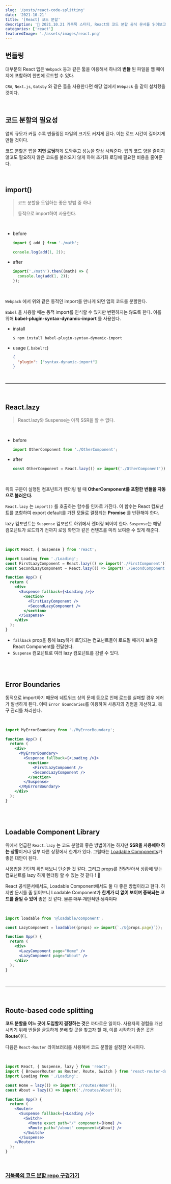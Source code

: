 ```yaml
---
slug: '/posts/react-code-splitting'
date: '2021-10-21'
title: '[React] 코드 분할'
description: '🧐 2021.10.21 거북목 스터디, React의 코드 분할 공식 문서를 읽어보고 정리해보자'
categories: ['react']
featuredImage: './assets/images/react.png'
---
```


## 번들링

대부분의 React 앱은 `Webpack` 등과 같은 툴을 이용해서 하나의 **번들** 된 파일을 웹 페이지에 포함하여 한번에 로드할 수 있다.

`CRA`, `Next.js`, `Gatsby` 와 같은 툴을 사용한다면 해당 앱에서 `Webpack` 을 같이 설치했을 것이다.

<br>

## 코드 분할의 필요성

앱의 규모가 커질 수록 번들링된 파일의 크기도 커지게 된다. 이는 로드 시간이 길어지게 만들 것이다.

코드 분할은 앱을 **지연 로딩**하게 도와주고 성능을 향상 시켜준다. 앱의 코드 양을 줄이지 않고도 필요하지 않은 코드를 불러오지 않게 하여 초기화 로딩에 필요한 비용을 줄여준다.

<br>

## import()

> 코드 분할을 도입하는 좋은 방법 중 하나
>
> 동적으로 import하여 사용한다.

<br>

- before

  ```javascript
  import { add } from './math';

  console.log(add(1, 2));
  ```

- after

  ```javascript
  import('./math').then((math) => {
    console.log(add(1, 2));
  });
  ```

<br>

`Webpack` 에서 위와 같은 동적인 import를 만나게 되면 앱의 코드를 분할한다.

`Babel` 을 사용할 때는 동적 import를 인식할 수 있지만 변환하지는 않도록 한다. 이를 위해 **babel-plugin-syntax-dynamic-import** 를 사용한다.

- install

  ```bash
  $ npm install babel-plugin-syntax-dynamic-import
  ```

- usage (`.babelrc`)

  ```json
  {
    "plugin": ["syntax-dynamic-import"]
  }
  ```

<br>

---

<br>

## React.lazy

> React.lazy와 Suspense는 아직 SSR을 할 수 없다.

<br>

- before

  ```javascript
  import OtherComponent from './OtherComponent';
  ```

- after

  ```javascript
  const OtherComponent = React.lazy(() => import('./OtherComponent'));
  ```

<br>

위의 구문이 실행된 컴포넌트가 렌더링 될 때 **OtherComponent를 포함한 번들을 자동으로 불러온다.**

`React.lazy` 는 `import()` 를 호출하는 함수를 인자로 가진다. 이 함수는 React 컴포넌트를 포함하여 export default를 가진 모듈로 결정되는 **Promise** 를 반환해야 한다.

lazy 컴포넌트는 `Suspense` 컴포넌트 하위에서 렌더링 되어야 한다. `Suspense`는 해당 컴포넌트가 로드되기 전까지 로딩 화면과 같은 컨텐츠를 미리 보여줄 수 있게 해준다.

<br>

```jsx
import React, { Suspense } from 'react';

import Loading from './Loading';
const FirstLazyComponent = React.lazy(() => import('./FirstComponent'));
const SecondLazyComponent = React.lazy(() => import('./SecondComponent'));

function App() {
  return (
    <div>
      <Suspense fallback={<Loading />}>
        <section>
          <FirstLazyComponent />
          <SecondLazyComponent />
        </section>
      </Suspense>
    </div>
  );
}
```

- `fallback` prop을 통해 lazy하게 로딩되는 컴포넌트들이 로드될 때까지 보여줄 React Component를 전달한다.
- `Suspense` 컴포넌트로 여러 lazy 컴포넌트를 감쌀 수 있다.

<br>

<br>

## Error Boundaries

동적으로 import하기 때문에 네트워크 상의 문제 등으로 인해 로드를 실패할 경우 에러가 발생하게 된다. 이때 `Error Boundaries`를 이용하여 사용자의 경험을 개선하고, 복구 관리를 처리한다.

<br>

```jsx
import MyErrorBoundary from './MyErrorBoundary';

function App() {
  return (
    <div>
      <MyErrorBoundary>
        <Suspense fallback={<Loading />}>
          <section>
            <FirstLazyComponent />
            <SecondLazyComponent />
          </section>
        </Suspense>
      </MyErrorBoundary>
    </div>
  );
}
```

<br>

<br>

## Loadable Component Library

위에서 언급한 `React.lazy` 는 코드 분할의 좋은 방법이기는 하지만 **SSR을 사용해야 하는 상황**이거나 일부 다른 상황에서 한계가 있다. 그럴때는 [Loadable Components](https://github.com/gregberge/loadable-components)가 좋은 대안이 된다.

사용법을 간단히 확인해보니 단순한 것 같다. 그리고 props를 전달받아서 상황에 맞는 컴포넌트를 lazy 하게 렌더링 할 수 있는 것 같다 ! 🤭

React 공식문서에서도, Loadable Component에서도 둘 다 좋은 방법이라고 한다. 하지만 문서를 좀 읽어보니 Loadable Component가 **한계가 더 없어 보이며 중복되는 코드를 줄일 수 있어** 좋은 것 같다. ~~물론 매우 개인적인 생각이다~~

<br>

```jsx
import loadable from '@loadable/component';

const LazyComponent = loadable((props) => import(`./${props.page}`));

function App() {
  return (
    <div>
      <LazyComponent page="Home" />
      <LazyComponent page="About" />
    </div>
  );
}
```

<br>

---

<br>

## Route-based code splitting

**코드 분할을 어느 곳에 도입할지 결정하는 것**은 까다로운 일이다. 사용자의 경험을 개선시키기 위해 번들을 균등하게 분배 할 곳을 찾고자 할 때, 이를 시작하기 좋은 곳은 **Route**이다.

다음은 `React-Router` 라이브러리를 사용해서 코드 분할을 설정한 예시이다.

<br>

```jsx
import React, { Suspense, lazy } from 'react';
import { BrowserRouter as Router, Route, Switch } from 'react-router-dom';
import Loading from './Loading';

const Home = lazy(() => import('./routes/Home'));
const About = lazy(() => import('./routes/About'));

function App() {
  return (
    <Router>
      <Suspense fallback={<Loading />}>
        <Switch>
          <Route exact path="/" component={Home} />
          <Route path="/about" component={About} />
        </Switch>
      </Suspense>
    </Router>
  );
}
```

<br>

### [거북목의 코드 분할 repo 구경가기](https://github.com/geobukmok/react-advanced-guide-study/tree/main/code-splitting)
